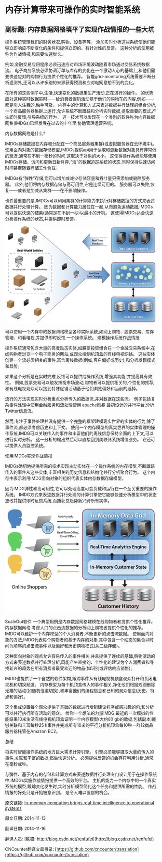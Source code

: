 内存计算带来可操作的实时智能系统
==

## 副标题: 内存数据网格填平了实现作战情报的一些大坑 ##


操作系统管理我们的财务状况,购物、设备等等。 添加实时分析这些系统使他们能够立即响应不断变化的条件和提供立即的、有针对性的反馈。 这种分析的使用被称为作战情报,和需要快速增长。

例如,金融交易应用程序必须迅速应对市场环境波动随着市场通过交易系统数据流。 电子商务系统必须协调订单与库存的变化在一个激动人心的基础上,和他们需要快速应对的购物行为提供个性化的推荐。 智能grid-monitoring系统需要不断分析遥测外,还可以从许多别的来源获得预测和应对电网意想不到的变化。

在所有的这些例子中,生活,快速变化的数据集生产活动,正在进行的操作。 的优势应对这种实时数据实时——给消费者促销活动基于他们的购物车的内容,例如——都是引人注目的,触手可及。 内存中的计算和方式来表述数据并行处理的组合分析,一个商品服务器集群上运行,允许系统不断跟踪和分析实时数据,提取重要的模式,产生即时反馈,引导系统的行为。 这一技术可以发现在一个类别的软件称为内存数据网格(IMDGs)已经发展在过去的十年里,协助管理运营系统。

内存数据网格是什么?

IMDGs存储数据在内存和分配在一个商品服务器集群(或虚拟服务器在云环境中)。 使用面向对象的数据存储模型,IMDGs提供api用于读取和更新数据对象具有非常低的延迟,通常在不到一毫秒的时间,这取决于对象的大小。 这使得操作系统能够使用IMDGs存储、访问和更新日新月异,“活”的数据追踪系统的状态,同时保持快速访问时间甚至随着存储工作负载。

IMDGs有“弹性”存储,您可以增加或减少存储容量和吞吐量只需添加或删除服务器。 此外,他们将内存数据存储与高可用性,它是连续可用的。 服务器可以失败,恢复——或者是加减从集群——在不影响操作。

也许最重要的是,IMDGs可以利用集群的计算能力来执行对存储数据的方式来表述数据并行处理计算。 因为数据和计算能力居住在一起,从而避免运动数据,IMDGs可以提供快速的结果(通常是在不到一秒)以最小的开销。 这使得IMDGs适合快速分析操作系统的状态,并提供即时反馈。


![](01_imdg-cases.png)


可以使用一个内存中的数据网格模型各种实际系统,如网上购物、股票交易、库存管理、和看电视,并提供即时反馈,一个操作系统。
建模操作系统作战情报

操作系统通常包含大量的高度动态实体,如股票投资组合在一个金融交易系统中,在线购物者浏览一个电子商务的网站,或观众控制机顶盒的有线电视网络。 这些实体创建一个流必须相关的事件,富含离线数据(例如,客户偏好或历史),和分析发现模式和趋势。

如果这个分析是在实时完成,反馈可以提供给操作系统,增强其功能,并提高其有效性。 例如,股票交易可以触发捕捉市场波动,购物者可以提供相关的,个性化的推荐,和有线电视观众可以接到特殊促销活动基于他们浏览偏好和当前的选择。

流行的方法实现实时分析重点分析传入的数据流,并对数据在这些流。 例子包括复杂事件处理中使用金融服务和流处理使用 apache风暴 最初设计的并行平台,分析Twitter信息流。

然而,专注于事件处理并没有提供一个完整的框架建模现实世界的实体的行为,除了事件流,都必须考虑历史和上下文。 使用一个内存模型的真实世界的实体管理的操作系统,IMDG可以关联传入的事件和丰富他们的离线信息保持全面的上下文,可以进行实时分析。 这一分析的输出然后可以直接回到美联储系统增值业务。 它还可以提供人员监控系统。

使用IMDGs实现作战情报

IMDGs确切地提供所需的技术实现主动实体在一个操作系统的内存模型,不断跟踪传入的事件从这些实体,丰富相关的历史信息和结构化并行分析聚合行为。 这个内存中表示利用IMDG面向对象的组织代表实体内存数据存储模型。

因为IMDG弹性和高可用性,它可以处理高度可变负载和运行在一个至关重要的操作系统。 IMDG方式来表述数据并行处理的计算引擎使它能够快速分析模型中的状态更改并提供即时反馈系统,而捕获总趋势新兴跨所有实体。


![](02_imdg-shoppers.png)


ScaleOut软件
一个典型用例是内存数据网格建模在线购物者和提供个性化推荐。 内存数据网格
考虑人口的点击流数据的分析网上购物者提供个性化的推荐。 IMDG可以维护一个内存模型的个人消费者,不断更新的点击流数据。 使用面向对象的方法,IMDG代表每个购物者的基于内存的对象,其中包含一个动态的集合以时间为顺序的点击流事件以及偏好和历史购物模式(从二级存储)。

这种面向对象的观点允许容易传入的事件相关,并且提供了连续的基础,购物活动的方式来表述数据并行处理分析,既能产生直接的、个性化的建议为个人消费者和寻找新兴的趋势在所有消费者最受欢迎的物品(如识别或评估响应销售)。

IMDG也提供了一个自然的软件架构,跟踪事件从有线电视机顶盒观众打开和关闭电视机和切换频道。 内存模型为每个机顶盒传入的事件相关,净化他们根据规则删除无趣的活动(如随机信道切换),和丰富他们的编程信息和已知的观众信息(历史、特点和偏好)。

这个集成设置每个观众提供了基础的数据进行增销建议程序或感兴趣的包,和分析可以并行执行所有活动的观众。 给你一个想法的力量IMDG,最近的一次模拟的性能结果10米生活有线电视机顶盒证明一个内存模型(大约80 gb的数据,包括副本)能够关联和丰富每秒25 k事件并完成所有10米的平行分析机顶盒每10秒一群12商品服务器托管在Amazon EC2。

总结

将实时智能操作系统的地方巨大需求计算引擎。 引擎必须能够摄取大量的传入的事件,关联和丰富的数据,然后快速分析。 必须提供反馈的机会存在利用分析,通常在毫秒或秒。

与弹性、基于内存的存储和计算方式来表述数据并行处理专门设计用于在操作系统中,IMDGs实施作战情报提供一个高效的平台。 主机的能力一个内存中的一个真实系统的模型,跟踪变化发生时,实时分析模型简化这个任务和提供所需的性能。 作战情报的好处只是开始被意识到。 是令人难以置信的机会。








原文链接: [In-memory computing brings real-time intelligence to operational systems](http://www.javaworld.com/article/2848034/data-storage/in-memory-computing-brings-real-time-intelligence-to-operational-systems.html)

原文日期: 2014-11-13

翻译日期: 2014-11-16

翻译人员: [铁锚: http://blog.csdn.net/renfufei](http://blog.csdn.net/renfufei)

CNCounter翻译文章目录: [https://github.com/cncounter/translation](https://github.com/cncounter/translation)

